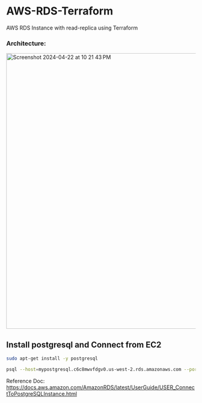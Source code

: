 # AWS-RDS-Terraform
AWS RDS Instance with read-replica using Terraform

### Architecture:

<img width="732" alt="Screenshot 2024-04-22 at 10 21 43 PM" src="https://github.com/yeshwanthlm/AWS-RDS-Terraform/assets/66474973/0790a16a-79b8-4b77-9131-969cd8d9af88">

## Install postgresql and Connect from EC2

```bash
sudo apt-get install -y postgresql
```

```bash
psql --host=mypostgresql.c6c8mwvfdgv0.us-west-2.rds.amazonaws.com --port=5432 --username=awsuser --password --dbname=mypgdb
```

Reference Doc: https://docs.aws.amazon.com/AmazonRDS/latest/UserGuide/USER_ConnectToPostgreSQLInstance.html




